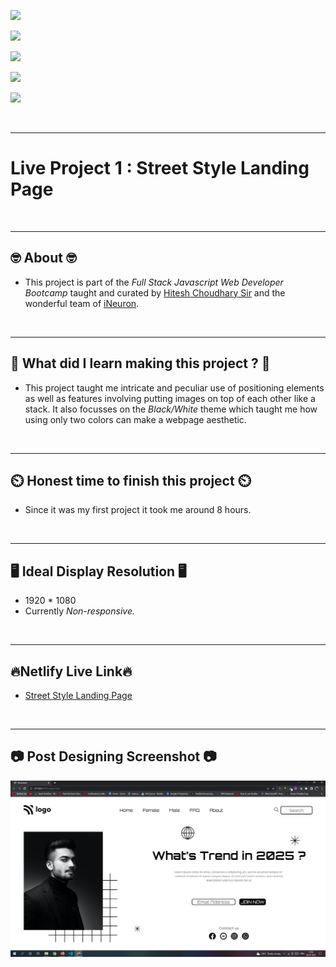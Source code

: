 ![](https://img.shields.io/badge/Live%20Project%201-Street%20Style%20Landing%20Page-brightgreen)

![](https://img.shields.io/badge/Tech%20Stack-HTML%20%7C%20CSS-blue)

![](https://img.shields.io/badge/Special%20Thanks-Hitesh%20Choudhary%20%7C%20iNeuron-orange)

![](https://img.shields.io/badge/Project%20Owner-Manik%20Dixit-lightgrey)

![](https://img.shields.io/badge/Motto-%E2%80%9CAny%20fool%20can%20write%20code%20that%20a%20computer%20can%20understand.%20Good%20programmers%20write%20code%20that%20humans%20can%20understand.%E2%80%9D%20%E2%80%93%20Martin%20Fowler-red)

&nbsp;
***

# **Live Project 1 : Street Style Landing Page**

&nbsp;
***
## **🤓 About 🤓**

- This project is part of the *Full Stack Javascript Web Developer Bootcamp* taught and curated by [Hitesh Choudhary Sir](https://www.instagram.com/hiteshchoudharyofficial) and the wonderful team of [iNeuron](https://ineuron.ai/).


&nbsp;
***
## **🤔 What did I learn making this project ? 🤔**

- This project taught me intricate and peculiar use of positioning elements as well as features involving putting images on top of each other like a stack. It also focusses on the *Black/White* theme which taught me how using only two colors can make a webpage aesthetic.

&nbsp;
***
## **⏲️ Honest time to finish this project ⏲️**

- Since it was my first project it took me around 8 hours.

&nbsp;
***
## **🖥️ Ideal Display Resolution 🖥️**

- 1920 * 1080
- Currently *Non-responsive.*

&nbsp;
***
## **🔥Netlify Live Link🔥**
- [Street Style Landing Page](https://live-project-1-fullstackjsbootcamp.netlify.app/)

&nbsp;
***
## **📷 Post Designing Screenshot 📷**
![](https://github.com/manikD1/Live-Project-1-Street-Style-Landing-Page/blob/main/Actual-Screenshot.JPG)
